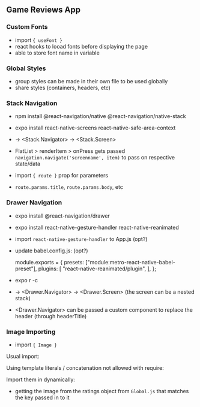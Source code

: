## Game Reviews App

### Custom Fonts

- import `{ useFont }`
- react hooks to looad fonts before displaying the page
- able to store font name in variable

### Global Styles

- group styles can be made in their own file to be used globally
- share styles (containers, headers, etc)

### Stack Navigation

- npm install @react-navigation/native @react-navigation/native-stack
- expo install react-native-screens react-native-safe-area-context
- <NavigationContainer> -> <Stack.Navigator> -> <Stack.Screen>

- FlatList > renderItem > onPress gets passed `navigation.navigate('screenname', item)` to pass on respective state/data
- import `{ route }` prop for parameters
- `route.params.title`, `route.params.body`, etc

### Drawer Navigation

- expo install @react-navigation/drawer
- expo install react-native-gesture-handler react-native-reanimated
- import `react-native-gesture-handler` to App.js (opt?)
- update babel.config.js: (opt?)

  module.exports = {
  presets: ["module:metro-react-native-babel-preset"],
  plugins: [
  "react-native-reanimated/plugin",
  ],
  };

- expo r -c

- <NavigationContainer> -> <Drawer.Navigator> -> <Drawer.Screen> (the screen can be a nested stack)
- <Drawer.Navigator> can be passed a custom component to replace the header (through headerTitle)

### Image Importing

- import `{ Image }`

Usual import:

<!-- - <Image source={require('../assets/rating-1.png')} /> -->

Using template literals / concatenation not allowed with require:

<!-- - <Image source={require(`../assets/rating-${item.rating}.png`)} /> -->

Import them in dynamically:

<!-- <Image source={images.ratings[item.rating]} /> -->

- getting the image from the ratings object from `Global.js` that matches the key passed in to it
